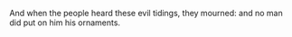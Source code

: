 And when the people heard these evil tidings, they mourned: and no man did put on him his ornaments.
